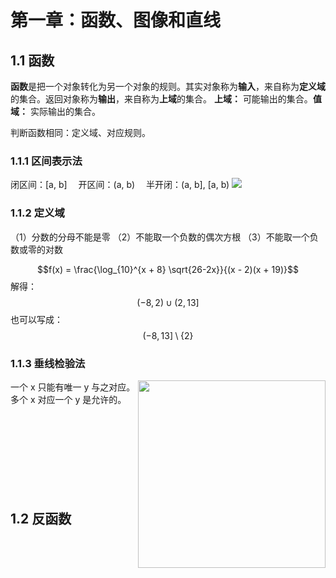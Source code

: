 # 第一章：函数、图像和直线

## 1.1 函数

**函数**是把一个对象转化为另一个对象的规则。其实对象称为**输入**，来自称为**定义域**的集合。返回对象称为**输出**，来自称为**上域**的集合。
**上域：** 可能输出的集合。**值域：** 实际输出的集合。

判断函数相同：定义域、对应规则。

### 1.1.1 区间表示法
闭区间：[a, b]
&ensp;&ensp;开区间：(a, b)
&ensp;&ensp;半开闭：(a, b], [a, b)
![](./Assets/img/calculus/qujian.png)

### 1.1.2 定义域
（1）分数的分母不能是零
（2）不能取一个负数的偶次方根
（3）不能取一个负数或零的对数

$$f(x) = \frac{\log_{10}^{x + 8} \sqrt{26-2x}}{(x - 2)(x + 19)}$$
解得：
$$(-8, 2) \cup(2, 13]$$
也可以写成：
$$(-8, 13] \setminus  \{2\}$$

### 1.1.3 垂线检验法
<img align="right" width="300" src="./Assets/img/calculus/cuixian.png">
一个 x 只能有唯一 y 与之对应。多个 x 对应一个 y 是允许的。
<br/>
<br/>
<br/>
<br/>
<br/>
<br/>
<br/>
<br/>
<br/>

## 1.2 反函数